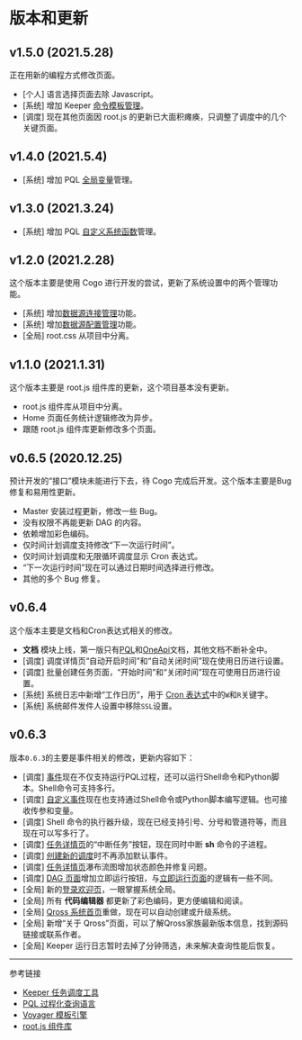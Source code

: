 # 版本和更新

## v1.5.0 (2021.5.28)

正在用新的编程方式修改页面。

* [个人] 语言选择页面去除 Javascript。
* [系统] 增加 Keeper [命令模板管理](/master/system/command-tempalte.md)。
* [调度] 现在其他页面因 root.js 的更新已大面积瘫痪，只调整了调度中的几个关键页面。

## v1.4.0 (2021.5.4)

* [系统] 增加 PQL [全局变量](/master/system/variables.md)管理。

## v1.3.0 (2021.3.24)

* [系统] 增加 PQL [自定义系统函数](/master/system/functions.md)管理。

## v1.2.0 (2021.2.28)

这个版本主要是使用 Cogo 进行开发的尝试，更新了系统设置中的两个管理功能。

* [系统] 增加[数据源连接管理](/master/system/connections.md)功能。
* [系统] 增加[数据源配置管理](/master/system/properties.md)功能。
* [全局] root.css 从项目中分离。

## v1.1.0 (2021.1.31)

这个版本主要是 root.js 组件库的更新，这个项目基本没有更新。

* root.js 组件库从项目中分离。
* Home 页面任务统计逻辑修改为异步。
* 跟随 root.js 组件库更新修改多个页面。

## v0.6.5 (2020.12.25)

预计开发的“接口”模块未能进行下去，待 Cogo 完成后开发。这个版本主要是Bug修复和易用性更新。

* Master 安装过程更新，修改一些 Bug。
* 没有权限不再能更新 DAG 的内容。
* 依赖增加彩色编码。
* 仅时间计划调度支持修改“下一次运行时间”。
* 仅时间计划调度和无限循环调度显示 Cron 表达式。
* “下一次运行时间”现在可以通过日期时间选择进行修改。
* 其他的多个 Bug 修复。

## v0.6.4

这个版本主要是文档和Cron表达式相关的修改。

* **文档** 模块上线，第一版只有[PQL](/pql/overview.md)和[OneApi](/oneapi/overview.md)文档，其他文档不断补全中。 
* [调度] 调度详情页“自动开启时间”和“自动关闭时间”现在使用日历进行设置。
* [调度] 批量创建任务页面，“开始时间”和“关闭时间”现在可使用日历进行设置。
* [系统] 系统日志中新增“工作日历”，用于 [Cron 表达式](/keeper/cron.md)中的`W`和`R`关键字。
* [系统] 系统邮件发件人设置中移除`SSL`设置。


## v0.6.3

版本`0.6.3`的主要是事件相关的修改，更新内容如下：

* [调度] [事件](/master/job/events.md)现在不仅支持运行PQL过程，还可以运行Shell命令和Python脚本。Shell命令可支持多行。
* [调度] [自定义事件](/master/system/events.md)现在也支持通过Shell命令或Python脚本编写逻辑。也可接收传参和变量。
* [调度] Shell 命令的执行器升级，现在已经支持引号、分号和管道符等，而且现在可以写多行了。            
* [调度] [任务详情页](/master/jobs/task.md)的“中断任务”按钮，现在同时中断 **sh** 命令的子进程。
* [调度] [创建新的调度](/master/jobs/job.md)时不再添加默认事件。 
* [调度] [任务详情页](/master/jobs/task.md)瀑布流图增加状态颜色并修复问题。
* [调度] [DAG 页面](/master/jobs/dag.md)增加立即运行按钮，与[立即运行页面](/master/jobs/manual.md)的逻辑有一些不同。
* [全局] 新的[登录欢迎页](/master/home.md)，一眼掌握系统全局。
* [全局] 所有 **代码编辑器** 都更新了彩色编码，更方便编辑和阅读。
* [全局] [Qross 系统首页](/master/index.md)重做，现在可以自动创建或升级系统。
* [全局] 新增“关于 Qross”页面，可以了解Qross家族最新版本信息，找到源码链接或联系作者。
* [全局] Keeper 运行日志暂时去掉了分钟筛选，未来解决查询性能后恢复。

---
参考链接

* [Keeper 任务调度工具](/keeper/overview.md)
* [PQL 过程化查询语言](/pql/overview.md)
* [Voyager 模板引擎](/voyager/overview.md)
* [root.js 组件库](/root.js/overview.md)